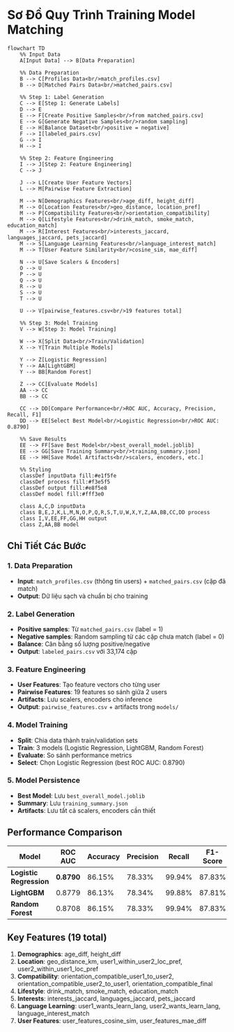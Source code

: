 # Sơ Đồ Quy Trình Training Model Matching

```mermaid
flowchart TD
    %% Input Data
    A[Input Data] --> B[Data Preparation]
    
    %% Data Preparation
    B --> C[Profiles Data<br/>match_profiles.csv]
    B --> D[Matched Pairs Data<br/>matched_pairs.csv]
    
    %% Step 1: Label Generation
    C --> E[Step 1: Generate Labels]
    D --> E
    E --> F[Create Positive Samples<br/>from matched_pairs.csv]
    E --> G[Generate Negative Samples<br/>random sampling]
    E --> H[Balance Dataset<br/>positive = negative]
    F --> I[labeled_pairs.csv]
    G --> I
    H --> I
    
    %% Step 2: Feature Engineering
    I --> J[Step 2: Feature Engineering]
    C --> J

    J --> L[Create User Feature Vectors]
    L --> M[Pairwise Feature Extraction]
    
    M --> N[Demographics Features<br/>age_diff, height_diff]
    M --> O[Location Features<br/>geo_distance, location_pref]
    M --> P[Compatibility Features<br/>orientation_compatibility]
    M --> Q[Lifestyle Features<br/>drink_match, smoke_match, education_match]
    M --> R[Interest Features<br/>interests_jaccard, languages_jaccard, pets_jaccard]
    M --> S[Language Learning Features<br/>language_interest_match]
    M --> T[User Feature Similarity<br/>cosine_sim, mae_diff]
    
    N --> U[Save Scalers & Encoders]
    O --> U
    P --> U
    Q --> U
    R --> U
    S --> U
    T --> U
    
    U --> V[pairwise_features.csv<br/>19 features total]
    
    %% Step 3: Model Training
    V --> W[Step 3: Model Training]
    
    W --> X[Split Data<br/>Train/Validation]
    X --> Y[Train Multiple Models]
    
    Y --> Z[Logistic Regression]
    Y --> AA[LightGBM]
    Y --> BB[Random Forest]
    
    Z --> CC[Evaluate Models]
    AA --> CC
    BB --> CC
    
    CC --> DD[Compare Performance<br/>ROC AUC, Accuracy, Precision, Recall, F1]
    DD --> EE[Select Best Model<br/>Logistic Regression<br/>ROC AUC: 0.8790]
    
    %% Save Results
    EE --> FF[Save Best Model<br/>best_overall_model.joblib]
    EE --> GG[Save Training Summary<br/>training_summary.json]
    EE --> HH[Save Model Artifacts<br/>scalers, encoders, etc.]
    
    %% Styling
    classDef inputData fill:#e1f5fe
    classDef process fill:#f3e5f5
    classDef output fill:#e8f5e8
    classDef model fill:#fff3e0
    
    class A,C,D inputData
    class B,E,J,K,L,M,N,O,P,Q,R,S,T,U,W,X,Y,Z,AA,BB,CC,DD process
    class I,V,EE,FF,GG,HH output
    class Z,AA,BB model
```

## Chi Tiết Các Bước

### 1. Data Preparation
- **Input**: `match_profiles.csv` (thông tin users) + `matched_pairs.csv` (cặp đã match)
- **Output**: Dữ liệu sạch và chuẩn bị cho training

### 2. Label Generation
- **Positive samples**: Từ `matched_pairs.csv` (label = 1)
- **Negative samples**: Random sampling từ các cặp chưa match (label = 0)
- **Balance**: Cân bằng số lượng positive/negative
- **Output**: `labeled_pairs.csv` với 33,174 cặp

### 3. Feature Engineering
- **User Features**: Tạo feature vectors cho từng user
- **Pairwise Features**: 19 features so sánh giữa 2 users
- **Artifacts**: Lưu scalers, encoders cho inference
- **Output**: `pairwise_features.csv` + artifacts trong `models/`

### 4. Model Training
- **Split**: Chia data thành train/validation sets
- **Train**: 3 models (Logistic Regression, LightGBM, Random Forest)
- **Evaluate**: So sánh performance metrics
- **Select**: Chọn Logistic Regression (best ROC AUC: 0.8790)

### 5. Model Persistence
- **Best Model**: Lưu `best_overall_model.joblib`
- **Summary**: Lưu `training_summary.json`
- **Artifacts**: Lưu tất cả scalers, encoders cần thiết

## Performance Comparison

| Model | ROC AUC | Accuracy | Precision | Recall | F1-Score |
|-------|---------|----------|-----------|--------|----------|
| **Logistic Regression** | **0.8790** | 86.15% | 78.33% | 99.94% | 87.83% |
| **LightGBM** | 0.8779 | 86.13% | 78.34% | 99.88% | 87.81% |
| **Random Forest** | 0.8708 | 86.15% | 78.33% | 99.94% | 87.83% |

## Key Features (19 total)

1. **Demographics**: age_diff, height_diff
2. **Location**: geo_distance_km, user1_within_user2_loc_pref, user2_within_user1_loc_pref
3. **Compatibility**: orientation_compatible_user1_to_user2, orientation_compatible_user2_to_user1, orientation_compatible_final
4. **Lifestyle**: drink_match, smoke_match, education_match
5. **Interests**: interests_jaccard, languages_jaccard, pets_jaccard
6. **Language Learning**: user1_wants_learn_lang, user2_wants_learn_lang, language_interest_match
7. **User Features**: user_features_cosine_sim, user_features_mae_diff 